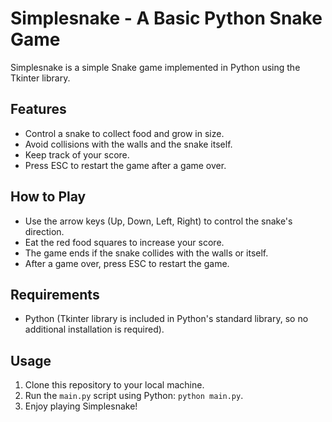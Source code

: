 # Simplesnake - A Basic Python Snake Game

Simplesnake is a simple Snake game implemented in Python using the Tkinter library.

## Features
- Control a snake to collect food and grow in size.
- Avoid collisions with the walls and the snake itself.
- Keep track of your score.
- Press ESC to restart the game after a game over.

## How to Play
- Use the arrow keys (Up, Down, Left, Right) to control the snake's direction.
- Eat the red food squares to increase your score.
- The game ends if the snake collides with the walls or itself.
- After a game over, press ESC to restart the game.

## Requirements
- Python (Tkinter library is included in Python's standard library, so no additional installation is required).

## Usage
1. Clone this repository to your local machine.
2. Run the `main.py` script using Python: `python main.py`.
3. Enjoy playing Simplesnake!
